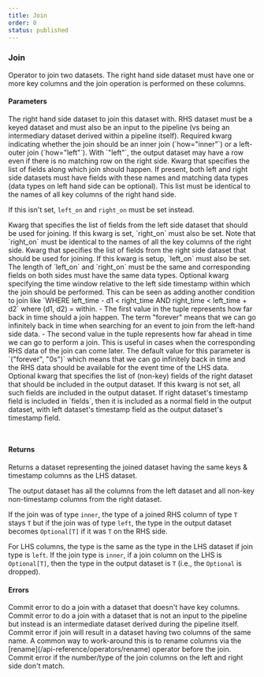 ```yaml
---
title: Join
order: 0
status: published
---
```


### Join
Operator to join two datasets. The right hand side dataset must have 
one or more key columns and the join operation is performed on these columns.

#### Parameters

<Expandable title="dataset" type="Dataset">
The right hand side dataset to join this dataset with. RHS dataset
must be a keyed dataset and must also be an input to the pipeline (vs being an 
intermediary dataset derived within a pipeline itself).
</Expandable>

<Expandable title="how" type='"inner" | "left"'>
Required kwarg indicating whether the join should be an inner join (`how="inner"`)
or a left-outer join (`how="left"`). With `"left"`, the output dataset may have
a row even if there is no matching row on the right side. 
</Expandable>


<Expandable title="on" type="Optional[List[str]]" defaultVal="None">
Kwarg that specifies the list of fields along which join should happen. If present,
both left and right side datasets must have fields with these names and matching
data types (data types on left hand side can be optional). This list must be identical 
to the names of all key columns of the right hand side. 

If this isn't set, `left_on` and `right_on` must be set instead.
</Expandable>

<Expandable title="left_on" type="Optional[List[str]]" defaultVal="None">
Kwarg that specifies the list of fields from the left side dataset that should be
used for joining. If this kwarg is set, `right_on` must also be set. Note that
`right_on` must be identical to the names of all the key columns of the right side.
</Expandable>

<Expandable title="right_on" type="Optional[List[str]]" defaultVal="None">
Kwarg that specifies the list of fields from the right side dataset that should be
used for joining. If this kwarg is setup, `left_on` must also be set. The length
of `left_on` and `right_on` must be the same and corresponding fields on both 
sides must have the same data types.
</Expandable>

<Expandable title="within" type="Tuple[Duration, Duration]" defaultVal='("forever", "0s")'>
Optional kwarg specifying the time window relative to the left side timestamp 
within which the join should be performed. This can be seen as adding another
condition to join like `WHERE left_time - d1 < right_time AND right_time < left_time + d2`
where (d1, d2) = within.
- The first value in the tuple represents how far back in time should a join
   happen. The term "forever" means that we can go infinitely back in time 
   when searching for an event to join from the left-hand side data.
- The second value in the tuple represents how far ahead in time we can go to 
   perform a join. This is useful in cases when the corresponding RHS data of 
   the join can come later. The default value for this parameter is `("forever", 
   "0s")` which means that we can go infinitely back in time and the RHS data 
   should be available for the event time of the LHS data.
</Expandable>

<Expandable title="fields" type="Optional[List[str]]" defaultVal="None">
Optional kwarg that specifies the list of (non-key) fields of the right
dataset that should be included in the output dataset. If this kwarg is
not set, all such fields are included in the output dataset. If right dataset's
timestamp field is included in `fields`, then it is included as a normal field
in the output dataset, with left dataset's timestamp field as the output
dataset's timestamp field.
</Expandable>

<pre snippet="api-reference/operators/join#basic" status="success"
   message="Inner join on 'merchant'">
</pre>


<pre snippet="api-reference/operators/join#optional_join" status="success"
   message="Left join on 'merchant' with optional LHS fields">
</pre>

#### Returns
<Expandable type="Dataset">
Returns a dataset representing the joined dataset having the same keys & timestamp
columns as the LHS dataset. 

The output dataset has all the columns from the left dataset and all non-key 
non-timestamp columns from the right dataset.

If the join was of type `inner`, the type of a joined
RHS column of type `T` stays `T` but if the join was of type `left`, the type in
the output dataset becomes `Optional[T]` if it was `T` on the RHS side.

For LHS columns, the type is the same as the type in the LHS dataset if join type is `left`.
If the join type is `inner`, if a join column on the LHS is `Optional[T]`, then the type
in the output dataset is `T` (i.e., the `Optional` is dropped).
</Expandable>

#### Errors
<Expandable title="Join with non-key dataset on the right side">
Commit error to do a join with a dataset that doesn't have key columns.
</Expandable>

<Expandable title="Join with intermediate dataset">
Commit error to do a join with a dataset that is not an input to the pipeline but
instead is an intermediate dataset derived during the pipeline itself.
</Expandable>

<Expandable title="Post-join column name conflict">
Commit error if join will result in a dataset having two columns of the same name. 
A common way to work-around this is to rename columns via the [rename](/api-reference/operators/rename) operator before the join.
</Expandable>

<Expandable title="Mismatch in columns to be joined">
Commit error if the number/type of the join columns on the left and right side
don't match.
</Expandable>
